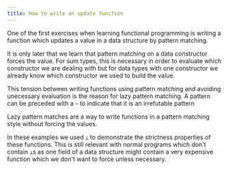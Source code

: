 ```yaml
---
title: How to write an update function
---
```


One of the first exercises when learning functional programming
is writing a function which updates a value in a data
structure by pattern matching.

It is only later that we learn that pattern matching on a data
constructor forces the value. For sum types, this is necessary
in order to evaluate which constructor we are dealing with but for
data types with one constructor we already know which constructor
we used to build the value.

This tension between writing functions using pattern matching and avoiding
unecessary evaluation is the reason for lazy pattern matching.
A pattern can be preceded with a `~` to indicate that it is an irrefutable
pattern

Lazy pattern matches are a way to write functions in a pattern
matching style without forcing the values.

In these examples we used `⊥` to demonstrate the strictness properties
of these functions. This is still relevant with normal programs which don't contain `⊥`s as one field of a data structure might contain a very expensive
function which we don't want to force unless necessary.
